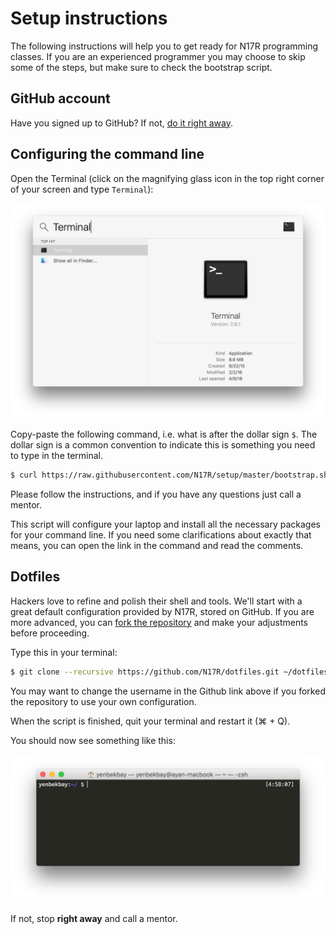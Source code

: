 # Setup instructions

The following instructions will help you to get ready for N17R programming classes. If you are an experienced programmer you may choose to skip some of the steps, but make sure to check the bootstrap script.

## GitHub account

Have you signed up to GitHub? If not, [do it right away](https://github.com/join).

## Configuring the command line

Open the Terminal (click on the magnifying glass icon in the top right corner of your screen and type `Terminal`):

![](images/open-terminal.png)

Copy-paste the following command, i.e. what is after the dollar sign `$`. The dollar sign is a common convention to indicate this is something you need to type in the terminal.

```bash
$ curl https://raw.githubusercontent.com/N17R/setup/master/bootstrap.sh | bash
```

Please follow the instructions, and if you have any questions just call a mentor.

This script will configure your laptop and install all the necessary packages for your command line. If you need some clarifications about exactly that means, you can open the link in the command and read the comments.

## Dotfiles

Hackers love to refine and polish their shell and tools. We'll start with a great default configuration provided by N17R, stored on GitHub. If you are more advanced, you can [fork the repository](https://github.com/N17R/dotfiles/fork) and make your adjustments before proceeding.

Type this in your terminal:

```bash
$ git clone --recursive https://github.com/N17R/dotfiles.git ~/dotfiles && set -- -f; bash ~/dotfiles/sync.sh
```

You may want to change the username in the Github link above if you forked the repository to use your own configuration.

When the script is finished, quit your terminal and restart it (⌘ + Q).

You should now see something like this:

![](images/terminal-look.png)

If not, stop **right away** and call a mentor.
